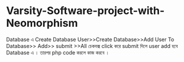 # Varsity-Software-project-with-Neomorphism

Database এ  Create Database User>>Create Database>>Add User To Database>> Add>> submit >>All চেকবক্স click করে submit দিলে user add হবে  Database এ । তারপর php code করলে কাজ করবে । 

